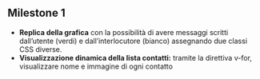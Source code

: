 
## Milestone 1
- **Replica della grafica** con la possibilità di avere messaggi scritti dall’utente (verdi) e dall’interlocutore (bianco) assegnando due classi CSS diverse.
- **Visualizzazione dinamica della lista contatti:** tramite la direttiva v-for, visualizzare nome e immagine di ogni contatto

